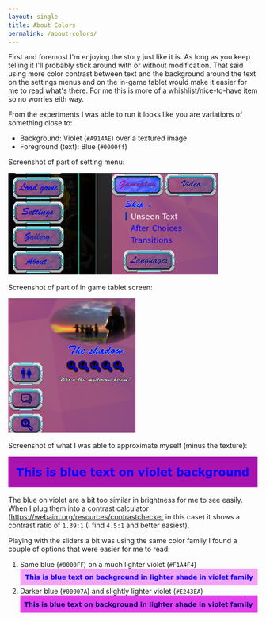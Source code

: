 ```yaml
---
layout: single
title: About Colors
permalink: /about-colors/
---
```


First and foremost I'm enjoying the story just like it is. As long as you keep telling it I'll probably stick around with or without modification. That said using more color contrast between text and the background around the text on the settings menus and on the in-game tablet would make it easier for me to read what's there. For me this is more of a whishlist/nice-to-have item so no worries eith way. 

From the experiments I was able to run it looks like you are variations of something close to:
- Background: Violet (`#A914AE`) over a textured image
- Foreground (text): Blue (`#0000ff`)

Screenshot of part of setting menu:

![Screenshot of part of setting menu](/assets/images/fromGameMenu-half.png)

Screenshot of part of in game tablet screen:

![Screenshot of part of in game tablet screen](/assets/images/fromGameTablet-half.png)

Screenshot of what I was able to approximate myself (minus the texture):

![Blue text on untextured violet](/assets/images/BlueOnViolet.png)

The blue on violet are a bit too similar in brightness for me to see easily. When I plug them into a contrast calculator (https://webaim.org/resources/contrastchecker in this case) it shows a contrast ratio of `1.39:1` (I find `4.5:1` and better easiest).

Playing with the sliders a bit was using the same color family I found a couple of options that were easier for me to read:
1. Same blue (`#0000FF`) on a much lighter violet (`#F1A4F4`) ![Same blue on a much lighter violet](/assets/images/BlueOnLighterColor.png)
1. Darker blue (`#00007A`) and slightly lighter violet (`#E243EA`) ![Darker blue and slightly lighter violet](/assets/images/DarkerBlueOnLighterViolet.png)